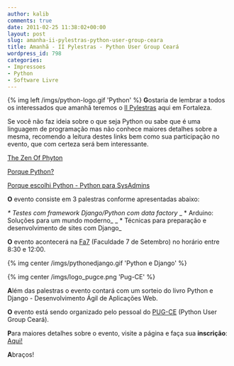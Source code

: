 ```yaml
---
author: kalib
comments: true
date: 2011-02-25 11:38:02+00:00
layout: post
slug: amanha-ii-pylestras-python-user-group-ceara
title: Amanhã - II Pylestras - Python User Group Ceará
wordpress_id: 798
categories:
- Impressoes
- Python
- Software Livre
---
```

{% img left /imgs/python-logo.gif 'Python' %}
**G**ostaria de lembrar a todos os interessados que amanhã teremos o [II Pylestras](https://pylestras.appspot.com/) aqui em Fortaleza.

Se você não faz ideia sobre o que seja Python ou sabe que é uma linguagem de programação mas não conhece maiores detalhes sobre a mesma, recomendo a leitura destes links bem como sua participação no evento, que com certeza será bem interessante.

[The Zen Of Phyton](https://marcelocavalcante.net/portal/2008/11/24/the-zen-of-python/)

[Porque Python?](https://marcelocavalcante.net/portal/2008/11/20/porque-python/)

[Porque escolhi Python - Python para SysAdmins](https://marcelocavalcante.net/portal/2009/11/21/porque-escolhi-python-python-para-sysadmins/)

**O** evento consiste em 3 palestras conforme apresentadas abaixo:

_* Testes com framework Django/Python com data factory_
_ * Arduino: Soluções para um mundo moderno_
_ * Técnicas para preparação e desenvolvimento de sites com Django_

**O** evento acontecerá na [Fa7](https://maps.google.com/maps?f=q&source=s_q&hl=pt-BR&geocode=&q=Faculdade+7+de+Setembro,+Fortaleza+-+Cear%C3%A1,+Brasil&aq=2&sll=37.926868,-95.712891&sspn=30.000938,79.013672&ie=UTF8&hq=Faculdade+Sete+de+Setembro&hnear=Faculdade+Sete+de+Setembro+-+Rua+Almirante+Maximiano+da+Fonseca,+1395+-+Eng.+Luciano+Cavalcante,+Fortaleza+-+Cear%C3%A1,+60811-020,+Brasil&z=14) (Faculdade 7 de Setembro) no horário entre 8:30 e 12:00.


{% img center /imgs/pythonedjango.gif 'Python e Django' %}


{% img center /imgs/logo_pugce.png 'Pug-CE' %}

**A**lém das palestras o evento contará com um sorteio do livro Python e Django - Desenvolvimento Ágil de Aplicações Web.

**O** evento está sendo organizado pelo pessoal do [PUG-CE](https://pug-ce.python.org.br/sobre/) (Python User Group Ceará).

**P**ara maiores detalhes sobre o evento, visite a página e faça sua **inscrição**: [Aqui!](https://pylestras.appspot.com/)

**A**braços!